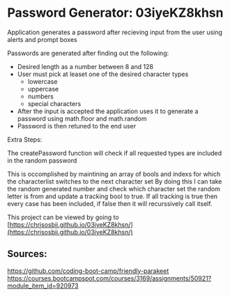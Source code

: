 # Password Generator: 03iyeKZ8khsn
Application generates a password after recieving input from the user using alerts and prompt boxes

Passwords are generated after finding out the following:
* Desired length as a number between 8 and 128
* User must pick at leaset one of the desired character types
    * lowercase
    * uppercase
    * numbers
    * special characters
* After the input is accepted the application uses it to generate a password using math.floor and math.random
* Password is then retuned to the end user

Extra Steps:

The createPassword function will check if all requested types are included in the random password

This is occomplished by maintining an array of bools and indexs for which the characterlist switches to the next character set
By doing this I can take the random generated number and check which character set the random letter is from and update a tracking bool to true.
If all tracking is true then every case has been included, if false then it will recurssively call itself.

This project can be viewed by going to [https://chrisosbii.github.io/03iyeKZ8khsn/](https://chrisosbii.github.io/03iyeKZ8khsn/)

## Sources: 
https://github.com/coding-boot-camp/friendly-parakeet
https://courses.bootcampspot.com/courses/3169/assignments/50921?module_item_id=920973

